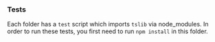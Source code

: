 ### Tests

Each folder has a `test` script which imports `tslib` via node_modules. 
In order to run these tests, you first need to run `npm install` in this folder.
